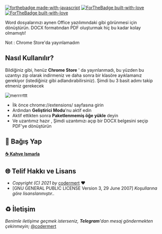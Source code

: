 [![forthebadge made-with-javascript](http://ForTheBadge.com/images/badges/made-with-javascript.svg)](https://www.javascript.com/)
[![ForTheBadge built-with-love](http://ForTheBadge.com/images/badges/built-with-love.svg)](https://GitHub.com/codermert)
[![ForTheBadge built-with-love](https://img.shields.io/badge/ask.fm-2B2A29.svg?style=for-the-badge&logo=askfm&logoColor=ee1144)](https://ask.fm/codermertx)


Word dosyalarınızı aynen Office yazılımındaki gibi görünmesi için dönüştürün. DOCX formatından PDF oluşturmak hiç bu kadar kolay olmamıştı!

Not : Chrome Store'da yayınlamadım

## Nasıl Kullanılır?
Bildiğiniz gibi, henüz **Chrome Store** ' da yayınlanmadı, bu yüzden bu uzantıyı zip olarak indirmeniz ve daha sonra bir klasöre ayıklamanız gerekiyor (istediğiniz gibi adlandırabilirsiniz). Şimdi bu 3 basit adımı takip etmeniz gerekecek


![merrrrttt](https://user-images.githubusercontent.com/53333294/114920324-fe2ed400-9e31-11eb-9f46-c1d34768d451.png)

- İlk önce   chrome://extensions/   sayfasına girin 
- Ardından **Geliştirici Modu**'nu aktif edin
- Aktif ettikten sonra **Paketlenmemiş öğe yükle** deyin
- Ve uzantımız hazır , Şimdi uzantımızı açıp bir DOCX belgesini seçip PDF'ye dönüştürün


## 💸 Bağış Yap

**[☕️ Kahve Ismarla](https://t.me/codermert)**

## 🌐 Telif Hakkı ve Lisans

* *Copyright (C) 2021 by* [codermert](https://github.com/codermert) ❤️️
* [GNU GENERAL PUBLIC LICENSE Version 3, 29 June 2007] *Koşullarına göre lisanslanmıştır..*

## ♻️ İletişim

*Benimle iletişime geçmek isterseniz, **Telegram**'dan mesaj göndermekten çekinmeyin;* [@codermert](https://t.me/codermert)



